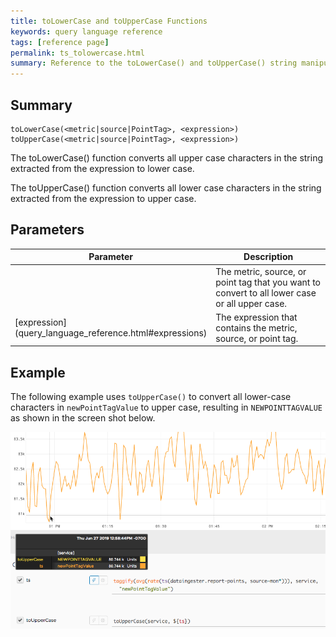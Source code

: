```yaml
---
title: toLowerCase and toUpperCase Functions
keywords: query language reference
tags: [reference page]
permalink: ts_tolowercase.html
summary: Reference to the toLowerCase() and toUpperCase() string manipulation functions
---
```

## Summary
```
toLowerCase(<metric|source|PointTag>, <expression>)
toUpperCase(<metric|source|PointTag>, <expression>)
```
The toLowerCase() function converts all upper case characters in the string extracted from the expression to lower case.

The toUpperCase() function converts all lower case characters in the string extracted from the expression to upper case.

## Parameters
<table style="width: 100%;">
<tbody>
<thead>
<tr><th width="30%">Parameter</th><th width="70%">Description</th></tr>
</thead>
<tr>
<td markdown="span"><metric|source|PointTag></td>
<td>The metric, source, or point tag that you want to convert to all lower case or all upper case.</td></tr><tr>
<td markdown="span"> [expression](query_language_reference.html#expressions)</td>
<td>The expression that contains the metric, source, or point tag.</td></tr>
</tbody>
</table>


## Example

The following example uses `toUpperCase()` to convert all lower-case characters in `newPointTagValue` to upper case, resulting in `NEWPOINTTAGVALUE` as shown in the screen shot below.


![ts toLowerCase](images/ts_to_upper_case.png)
